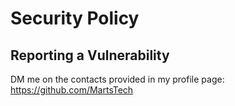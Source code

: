 # Security Policy

## Reporting a Vulnerability

DM me on the contacts provided in my profile page: https://github.com/MartsTech
